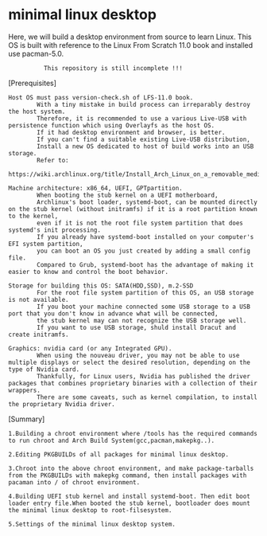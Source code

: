 # minimal linux desktop
Here, we will build a desktop environment from source to learn Linux. 
This OS is built with reference to the Linux From Scratch 11.0 book and installed use pacman-5.0. 

              This repository is still incomplete !!!

[Prerequisites]

    Host OS must pass version-check.sh of LFS-11.0 book.
            With a tiny mistake in build process can irreparably destroy the host system.
            Therefore, it is recommended to use a various Live-USB with persistence function which using Overlayfs as the host OS.
            If it had desktop environment and browser, is better.
            If you can't find a suitable existing Live-USB distribution,
            Install a new OS dedicated to host of build works into an USB storage.
            Refer to:
                https://wiki.archlinux.org/title/Install_Arch_Linux_on_a_removable_medium 

    Machine architecture: x86_64, UEFI, GPTpartition.
            When booting the stub kernel on a UEFI motherboard,
            Archlinux's boot loader, systemd-boot, can be mounted directly on the stub kernel (without initramfs) if it is a root partition known to the kernel,
            even if it is not the root file system partition that does systemd's init processing.
            If you already have systemd-boot installed on your computer's EFI system partition,
            you can boot an OS you just created by adding a small config file.
            Compared to Grub, systemd-boot has the advantage of making it easier to know and control the boot behavior. 
    
    Storage for building this OS: SATA(HDD,SSD), m.2-SSD
            For the root file system partition of this OS, an USB storage is not available.
            If you boot your machine connected some USB storage to a USB port that you don't know in advance what will be connected,
            the stub kernel may can not recognize the USB storage well. 
            If you want to use USB storage, shuld install Dracut and create initramfs.

    Graphics: nvidia card (or any Integrated GPU).
            When using the nouveau driver, you may not be able to use multiple displays or select the desired resolution, depending on the type of Nvidia card.
            Thankfully, for Linux users, Nvidia has published the driver packages that combines proprietary binaries with a collection of their wrappers.
            There are some caveats, such as kernel compilation, to install the proprietary Nvidia driver. 


[Summary]

    1.Building a chroot environment where /tools has the required commands to run chroot and Arch Build System(gcc,pacman,makepkg..).
 
    2.Editing PKGBUILDs of all packages for minimal linux desktop.

    3.Chroot into the above chroot environment, and make package-tarballs from the PKGBUILDs with makepkg command, then install packages with pacaman into / of chroot environment. 

    4.Building UEFI stub kernel and install systemd-boot. Then edit boot loader entry file.When booted the stub kernel, bootloader does mount the minimal linux desktop to root-filsesystem.

    5.Settings of the minimal linux desktop system.

